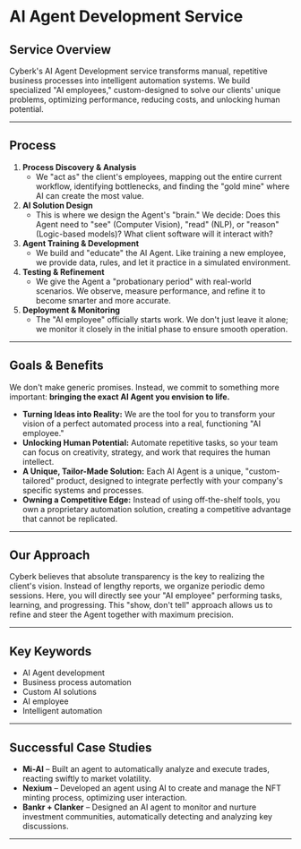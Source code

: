 # AI Agent Development Service

## Service Overview

Cyberk's AI Agent Development service transforms manual, repetitive business processes into intelligent automation systems. We build specialized "AI employees," custom-designed to solve our clients' unique problems, optimizing performance, reducing costs, and unlocking human potential.

---

## Process

1.  **Process Discovery & Analysis**
    -   We "act as" the client's employees, mapping out the entire current workflow, identifying bottlenecks, and finding the "gold mine" where AI can create the most value.
2.  **AI Solution Design**
    -   This is where we design the Agent's "brain." We decide: Does this Agent need to "see" (Computer Vision), "read" (NLP), or "reason" (Logic-based models)? What client software will it interact with?
3.  **Agent Training & Development**
    -   We build and "educate" the AI Agent. Like training a new employee, we provide data, rules, and let it practice in a simulated environment.
4.  **Testing & Refinement**
    -   We give the Agent a "probationary period" with real-world scenarios. We observe, measure performance, and refine it to become smarter and more accurate.
5.  **Deployment & Monitoring**
    -   The "AI employee" officially starts work. We don't just leave it alone; we monitor it closely in the initial phase to ensure smooth operation.

---

## Goals & Benefits

We don't make generic promises. Instead, we commit to something more important: **bringing the exact AI Agent you envision to life.**

-   **Turning Ideas into Reality:** We are the tool for you to transform your vision of a perfect automated process into a real, functioning "AI employee."
-   **Unlocking Human Potential:** Automate repetitive tasks, so your team can focus on creativity, strategy, and work that requires the human intellect.
-   **A Unique, Tailor-Made Solution:** Each AI Agent is a unique, "custom-tailored" product, designed to integrate perfectly with your company's specific systems and processes.
-   **Owning a Competitive Edge:** Instead of using off-the-shelf tools, you own a proprietary automation solution, creating a competitive advantage that cannot be replicated.

---

## Our Approach

Cyberk believes that absolute transparency is the key to realizing the client's vision. Instead of lengthy reports, we organize periodic demo sessions. Here, you will directly see your "AI employee" performing tasks, learning, and progressing. This "show, don't tell" approach allows us to refine and steer the Agent together with maximum precision.

---

## Key Keywords

- AI Agent development
- Business process automation
- Custom AI solutions
- AI employee
- Intelligent automation

---

## Successful Case Studies

- **Mi-AI** – Built an agent to automatically analyze and execute trades, reacting swiftly to market volatility.
- **Nexium** – Developed an agent using AI to create and manage the NFT minting process, optimizing user interaction.
- **Bankr + Clanker** – Designed an AI agent to monitor and nurture investment communities, automatically detecting and analyzing key discussions.

--- 